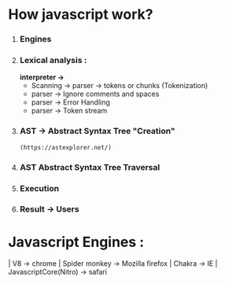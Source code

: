# How javascript work?
1. ### Engines
2. ### Lexical analysis :
   **interpreter ->**
   - Scanning -> parser -> tokens or chunks  (Tokenization)
   - parser ->   Ignore comments and spaces
   - parser ->   Error Handling
   - parser ->   Token stream
3. ### AST -> Abstract Syntax Tree "Creation"
       (https://astexplorer.net/)
5. ### AST Abstract Syntax Tree Traversal
6. ### Execution
7. ### Result -> Users
# Javascript Engines :
| V8 -> chrome | Spider monkey -> Mozilla firefox | Chakra -> IE | JavascriptCore(Nitro) -> safari
   
